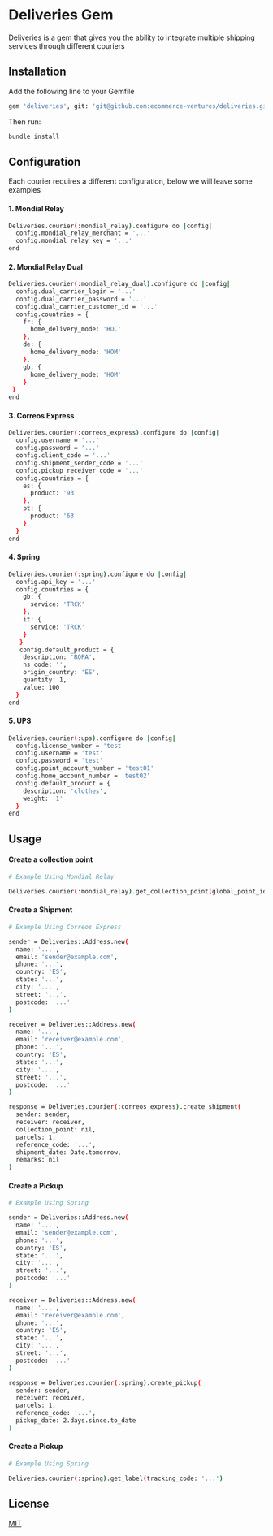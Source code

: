 # Deliveries Gem

Deliveries is a gem that gives you the ability to integrate multiple shipping services through different couriers

## Installation

Add the following line to your Gemfile

```bash
gem 'deliveries', git: 'git@github.com:ecommerce-ventures/deliveries.git'
```
Then run:

```bash
bundle install
```

## Configuration

Each courier requires a different configuration, below we will leave some examples

#### 1. Mondial Relay
```bash
Deliveries.courier(:mondial_relay).configure do |config|
  config.mondial_relay_merchant = '...'
  config.mondial_relay_key = '...'
end
```

#### 2. Mondial Relay Dual
```bash
Deliveries.courier(:mondial_relay_dual).configure do |config|
  config.dual_carrier_login = '...'
  config.dual_carrier_password = '...'
  config.dual_carrier_customer_id = '...'
  config.countries = {
    fr: {
      home_delivery_mode: 'HOC'
    },
    de: {
      home_delivery_mode: 'HOM'
    },
    gb: {
      home_delivery_mode: 'HOM'
    }
 }
end
```

#### 3. Correos Express
```bash
Deliveries.courier(:correos_express).configure do |config|
  config.username = '...'
  config.password = '...'
  config.client_code = '...'
  config.shipment_sender_code = '...'
  config.pickup_receiver_code = '...'
  config.countries = {
    es: {
      product: '93'
    },
    pt: {
      product: '63'
    }
  }
end
```

#### 4. Spring
```bash
Deliveries.courier(:spring).configure do |config|
  config.api_key = '...'
  config.countries = {
    gb: {
      service: 'TRCK'
    },
    it: {
      service: 'TRCK'
    }
   }
   config.default_product = {
    description: 'ROPA',
    hs_code: '',
    origin_country: 'ES',
    quantity: 1,
    value: 100
  }
end
```

#### 5. UPS
```bash
Deliveries.courier(:ups).configure do |config|
  config.license_number = 'test'
  config.username = 'test'
  config.password = 'test'
  config.point_account_number = 'test01'
  config.home_account_number = 'test02'
  config.default_product = {
    description: 'clothes',
    weight: '1'
  }
end
```

## Usage

#### Create a collection point
```bash
# Example Using Mondial Relay

Deliveries.courier(:mondial_relay).get_collection_point(global_point_id: 'mondial_relay~fr~00000~XXXXXX')
```

#### Create a Shipment
```bash
# Example Using Correos Express

sender = Deliveries::Address.new(
  name: '...',
  email: 'sender@example.com',
  phone: '...',
  country: 'ES',
  state: '...',
  city: '...',
  street: '...',
  postcode: '...'
)

receiver = Deliveries::Address.new(
  name: '...',
  email: 'receiver@example.com',
  phone: '...',
  country: 'ES',
  state: '...',
  city: '...',
  street: '...',
  postcode: '...'
)

response = Deliveries.courier(:correos_express).create_shipment(
  sender: sender,
  receiver: receiver,
  collection_point: nil,
  parcels: 1,
  reference_code: '...',
  shipment_date: Date.tomorrow,
  remarks: nil
)
```

#### Create a Pickup
```bash
# Example Using Spring

sender = Deliveries::Address.new(
  name: '...',
  email: 'sender@example.com',
  phone: '...',
  country: 'ES',
  state: '...',
  city: '...',
  street: '...',
  postcode: '...'
)

receiver = Deliveries::Address.new(
  name: '...',
  email: 'receiver@example.com',
  phone: '...',
  country: 'ES',
  state: '...',
  city: '...',
  street: '...',
  postcode: '...'
)

response = Deliveries.courier(:spring).create_pickup(
  sender: sender,
  receiver: receiver,
  parcels: 1,
  reference_code: '...',
  pickup_date: 2.days.since.to_date
)
```

#### Create a Pickup
```bash
# Example Using Spring

Deliveries.courier(:spring).get_label(tracking_code: '...')
```

## License
[MIT](https://choosealicense.com/licenses/mit/)
